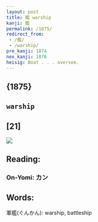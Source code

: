 ```yaml
---
layout: post
title: 艦 warship
kanji: 艦
permalink: /1875/
redirect_from:
 - /艦/
 - /warship/
pre_kanji: 1874
nex_kanji: 1876
heisig: Boat . . . oversee.
---
```


## {1875}

## `warship`

## [21]

<div class="stroke"><img src="E889A6.png" /></div>

## Reading:

### On-Yomi: カン

## Words:

軍艦(ぐんかん): warship, battleship
